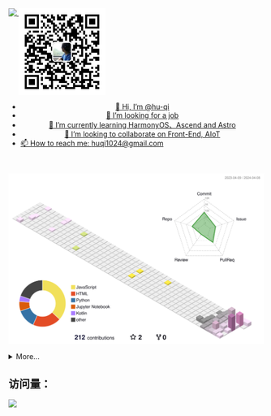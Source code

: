 <!---
hu-qi/hu-qi is a ✨ special ✨ repository because its `README.md` (this file) appears on your GitHub profile.
You can click the Preview link to take a look at your changes.
--->

<a align="center" href="https://github.com/hu-qi">
  
  <img width="63%" align="top" src="https://github-readme-stats-one-mu-82.vercel.app/api/top-langs/?username=hu-qi&layout=compact&langs_count=8">
  <img width="34%" align="top" src="./wechat-huqi.jpg">


  <br>
  
  - 👋 Hi, I’m @hu-qi
  - 👀 I’m looking for a job
  - 🌱 I’m currently learning HarmonyOS、Ascend and Astro
  - 💞️ I’m looking to collaborate on Front-End, AIoT
  - 📫 How to reach me: huqi1024@gmail.com
</a>

<br>

![](profile-3d-contrib/profile-season-animate.svg)

<details>
<summary>More...</summary>
  <img src="https://github-profile-trophy.vercel.app/?username=hu-qi">
  <br>
  <img src="https://cr-skills-chart-widget.azurewebsites.net/api/api?username=hu-qi">
</details>


## 访问量： 
![](https://profile-counter.glitch.me/hu-qi/count.svg)
